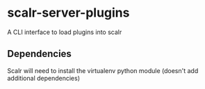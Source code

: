 # scalr-server-plugins
A CLI interface to load plugins into scalr

## Dependencies
Scalr will need to install the virtualenv python module (doesn't add additional dependencies)
